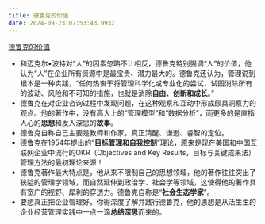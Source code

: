```yaml
---
title: 德鲁克的价值
date: 2024-09-23T07:53:43.993Z
---
```



[德鲁克的价值](https://mp.weixin.qq.com/s/z7bhzLc7a1svfA4DRLO8rQ)
- 和迈克尔•波特对“人”的因素忽略不计相反，德鲁克特别强调“人”的价值，他认为“人”在企业所有资源中是最宝贵、潜力最大的。德鲁克还认为，管理说到根本是一种实践，“任何热衷于将管理科学化或专业化的尝试，试图消除所有的波动、风险和不可知的措施，也就是消除**自由、创新和成长**。”
- 德鲁克在对企业咨询过程中发现问题，在这种观察和互动中形成颇具洞察力的观点。他的著作中，没有高大上的“管理模型”和“数据分析”，而更多的是直指人心的**思想**和发人深思的**故事**。
- 德鲁克自称自己主要是教师和作家。真正清醒、谦逊、睿智的定位。
- 德鲁克在1954年提出的“**目标管理和自我控制**”理论，原来是现在美国和中国互联网企业中流行的OKR（Objectives and Key Results，目标与关键成果法）管理方法的最初理论来源！
- 德鲁克著作最大特点是，他从来不限制自己的思想领域，他的著作往往突出了狭隘的管理学领域，而自然延伸到政治学、社会学等领域，这使得他的著作具有宽广的视野、犀利的穿透力。德鲁克自称是“**社会生态学家**”。
- 要想真正把企业管理好，你得深度了解并践行德鲁克，他的思想是从活生生的企业经营管理实践中一点一滴**总结深思**而来的。